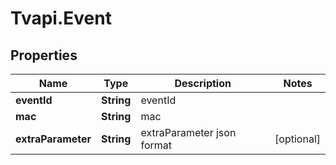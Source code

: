 # Tvapi.Event

## Properties
Name | Type | Description | Notes
------------ | ------------- | ------------- | -------------
**eventId** | **String** | eventId | 
**mac** | **String** | mac | 
**extraParameter** | **String** | extraParameter json format | [optional] 


